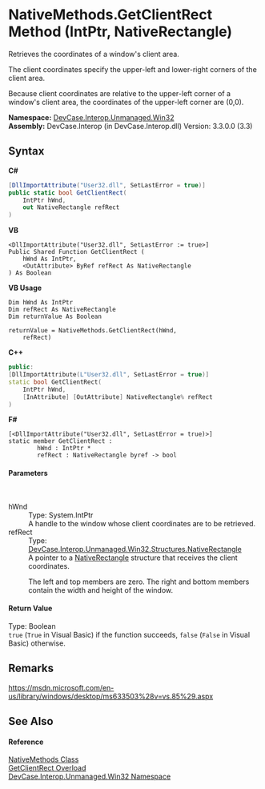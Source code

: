 # NativeMethods.GetClientRect Method (IntPtr, NativeRectangle)
 

Retrieves the coordinates of a window's client area. 

 The client coordinates specify the upper-left and lower-right corners of the client area. 

 Because client coordinates are relative to the upper-left corner of a window's client area, the coordinates of the upper-left corner are (0,0).

**Namespace:**&nbsp;<a href="N_DevCase_Interop_Unmanaged_Win32">DevCase.Interop.Unmanaged.Win32</a><br />**Assembly:**&nbsp;DevCase.Interop (in DevCase.Interop.dll) Version: 3.3.0.0 (3.3)

## Syntax

**C#**<br />
``` C#
[DllImportAttribute("User32.dll", SetLastError = true)]
public static bool GetClientRect(
	IntPtr hWnd,
	out NativeRectangle refRect
)
```

**VB**<br />
``` VB
<DllImportAttribute("User32.dll", SetLastError := true>]
Public Shared Function GetClientRect ( 
	hWnd As IntPtr,
	<OutAttribute> ByRef refRect As NativeRectangle
) As Boolean
```

**VB Usage**<br />
``` VB Usage
Dim hWnd As IntPtr
Dim refRect As NativeRectangle
Dim returnValue As Boolean

returnValue = NativeMethods.GetClientRect(hWnd, 
	refRect)
```

**C++**<br />
``` C++
public:
[DllImportAttribute(L"User32.dll", SetLastError = true)]
static bool GetClientRect(
	IntPtr hWnd, 
	[InAttribute] [OutAttribute] NativeRectangle% refRect
)
```

**F#**<br />
``` F#
[<DllImportAttribute("User32.dll", SetLastError = true)>]
static member GetClientRect : 
        hWnd : IntPtr * 
        refRect : NativeRectangle byref -> bool 

```


#### Parameters
&nbsp;<dl><dt>hWnd</dt><dd>Type: System.IntPtr<br />A handle to the window whose client coordinates are to be retrieved.</dd><dt>refRect</dt><dd>Type: <a href="T_DevCase_Interop_Unmanaged_Win32_Structures_NativeRectangle">DevCase.Interop.Unmanaged.Win32.Structures.NativeRectangle</a><br />A pointer to a <a href="T_DevCase_Interop_Unmanaged_Win32_Structures_NativeRectangle">NativeRectangle</a> structure that receives the client coordinates. 

 The left and top members are zero. The right and bottom members contain the width and height of the window.</dd></dl>

#### Return Value
Type: Boolean<br />`true` (`True` in Visual Basic) if the function succeeds, `false` (`False` in Visual Basic) otherwise.

## Remarks
<a href="https://msdn.microsoft.com/en-us/library/windows/desktop/ms633503%28v=vs.85%29.aspx" target="_blank">https://msdn.microsoft.com/en-us/library/windows/desktop/ms633503%28v=vs.85%29.aspx</a>

## See Also


#### Reference
<a href="T_DevCase_Interop_Unmanaged_Win32_NativeMethods">NativeMethods Class</a><br /><a href="Overload_DevCase_Interop_Unmanaged_Win32_NativeMethods_GetClientRect">GetClientRect Overload</a><br /><a href="N_DevCase_Interop_Unmanaged_Win32">DevCase.Interop.Unmanaged.Win32 Namespace</a><br />